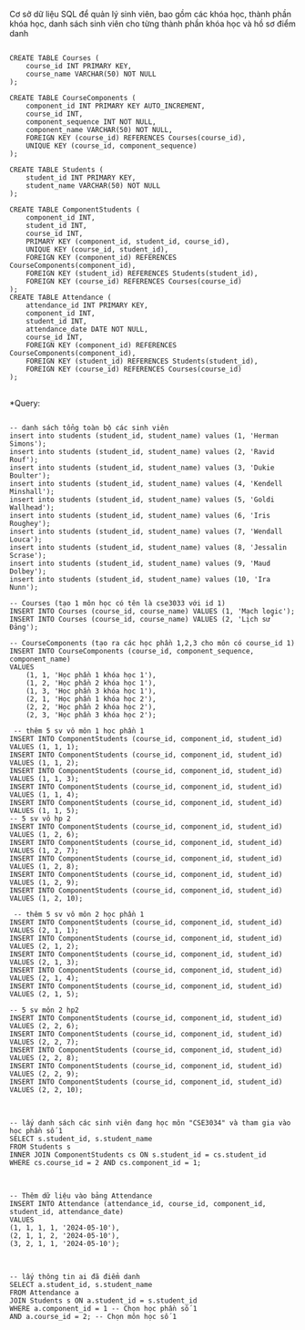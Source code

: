 Cơ sở dữ liệu SQL để quản lý sinh viên, bao gồm các khóa học, thành phần khóa học, danh sách sinh viên cho từng thành phần khóa học và hồ sơ điểm danh
<pre>
<code>
CREATE TABLE Courses (
    course_id INT PRIMARY KEY,
    course_name VARCHAR(50) NOT NULL
);

CREATE TABLE CourseComponents (
    component_id INT PRIMARY KEY AUTO_INCREMENT,
    course_id INT,
    component_sequence INT NOT NULL,
    component_name VARCHAR(50) NOT NULL,
    FOREIGN KEY (course_id) REFERENCES Courses(course_id),
    UNIQUE KEY (course_id, component_sequence)
);

CREATE TABLE Students (
    student_id INT PRIMARY KEY,
    student_name VARCHAR(50) NOT NULL
);

CREATE TABLE ComponentStudents (
    component_id INT,
    student_id INT,
    course_id INT,
    PRIMARY KEY (component_id, student_id, course_id),
    UNIQUE KEY (course_id, student_id),
    FOREIGN KEY (component_id) REFERENCES CourseComponents(component_id),
    FOREIGN KEY (student_id) REFERENCES Students(student_id),
    FOREIGN KEY (course_id) REFERENCES Courses(course_id)
);
CREATE TABLE Attendance (
    attendance_id INT PRIMARY KEY,
    component_id INT,
    student_id INT,
    attendance_date DATE NOT NULL,
    course_id INT,
    FOREIGN KEY (component_id) REFERENCES CourseComponents(component_id),
    FOREIGN KEY (student_id) REFERENCES Students(student_id),
    FOREIGN KEY (course_id) REFERENCES Courses(course_id)
);
</code>
</pre>
*Query:
<pre>
<code>
-- danh sách tổng toàn bộ các sinh viên
insert into students (student_id, student_name) values (1, 'Herman Simons');
insert into students (student_id, student_name) values (2, 'Ravid Rouf');
insert into students (student_id, student_name) values (3, 'Dukie Boulter');
insert into students (student_id, student_name) values (4, 'Kendell Minshall');
insert into students (student_id, student_name) values (5, 'Goldi Wallhead');
insert into students (student_id, student_name) values (6, 'Iris Roughey');
insert into students (student_id, student_name) values (7, 'Wendall Louca');
insert into students (student_id, student_name) values (8, 'Jessalin Scrase');
insert into students (student_id, student_name) values (9, 'Maud Dolbey');
insert into students (student_id, student_name) values (10, 'Ira Nunn');

-- Courses (tạo 1 môn học có tên là cse3033 với id 1)
INSERT INTO Courses (course_id, course_name) VALUES (1, 'Mạch logic');
INSERT INTO Courses (course_id, course_name) VALUES (2, 'Lịch sử Đảng');

-- CourseComponents (tạo ra các học phần 1,2,3 cho môn có course_id 1)
INSERT INTO CourseComponents (course_id, component_sequence, component_name)
VALUES
    (1, 1, 'Học phần 1 khóa học 1'),
    (1, 2, 'Học phần 2 khóa học 1'),
    (1, 3, 'Học phần 3 khóa học 1'),
    (2, 1, 'Học phần 1 khóa học 2'),
    (2, 2, 'Học phần 2 khóa học 2'),
    (2, 3, 'Học phần 3 khóa học 2');

 -- thêm 5 sv vô môn 1 học phần 1
INSERT INTO ComponentStudents (course_id, component_id, student_id) VALUES (1, 1, 1);
INSERT INTO ComponentStudents (course_id, component_id, student_id) VALUES (1, 1, 2);
INSERT INTO ComponentStudents (course_id, component_id, student_id) VALUES (1, 1, 3);
INSERT INTO ComponentStudents (course_id, component_id, student_id) VALUES (1, 1, 4);
INSERT INTO ComponentStudents (course_id, component_id, student_id) VALUES (1, 1, 5);
-- 5 sv vô hp 2
INSERT INTO ComponentStudents (course_id, component_id, student_id) VALUES (1, 2, 6);
INSERT INTO ComponentStudents (course_id, component_id, student_id) VALUES (1, 2, 7);
INSERT INTO ComponentStudents (course_id, component_id, student_id) VALUES (1, 2, 8);
INSERT INTO ComponentStudents (course_id, component_id, student_id) VALUES (1, 2, 9);
INSERT INTO ComponentStudents (course_id, component_id, student_id) VALUES (1, 2, 10);

 -- thêm 5 sv vô môn 2 học phần 1
INSERT INTO ComponentStudents (course_id, component_id, student_id) VALUES (2, 1, 1);
INSERT INTO ComponentStudents (course_id, component_id, student_id) VALUES (2, 1, 2);
INSERT INTO ComponentStudents (course_id, component_id, student_id) VALUES (2, 1, 3);
INSERT INTO ComponentStudents (course_id, component_id, student_id) VALUES (2, 1, 4);
INSERT INTO ComponentStudents (course_id, component_id, student_id) VALUES (2, 1, 5);

-- 5 sv môn 2 hp2
INSERT INTO ComponentStudents (course_id, component_id, student_id) VALUES (2, 2, 6);
INSERT INTO ComponentStudents (course_id, component_id, student_id) VALUES (2, 2, 7);
INSERT INTO ComponentStudents (course_id, component_id, student_id) VALUES (2, 2, 8);
INSERT INTO ComponentStudents (course_id, component_id, student_id) VALUES (2, 2, 9);
INSERT INTO ComponentStudents (course_id, component_id, student_id) VALUES (2, 2, 10);
</code>
</pre>

<pre>
<code>
-- lấy danh sách các sinh viên đang học môn "CSE3034" và tham gia vào học phần số 1
SELECT s.student_id, s.student_name
FROM Students s
INNER JOIN ComponentStudents cs ON s.student_id = cs.student_id
WHERE cs.course_id = 2 AND cs.component_id = 1;
</code>
</pre>

<pre>
<code>
-- Thêm dữ liệu vào bảng Attendance
INSERT INTO Attendance (attendance_id, course_id, component_id, student_id, attendance_date)
VALUES 
(1, 1, 1, 1, '2024-05-10'),
(2, 1, 1, 2, '2024-05-10'),
(3, 2, 1, 1, '2024-05-10');
</code>
</pre>

<pre>
<code>
-- lấy thông tin ai đã điểm danh
SELECT a.student_id, s.student_name
FROM Attendance a
JOIN Students s ON a.student_id = s.student_id
WHERE a.component_id = 1 -- Chọn học phần số 1
AND a.course_id = 2; -- Chọn môn học số 1
</code>
</pre>

